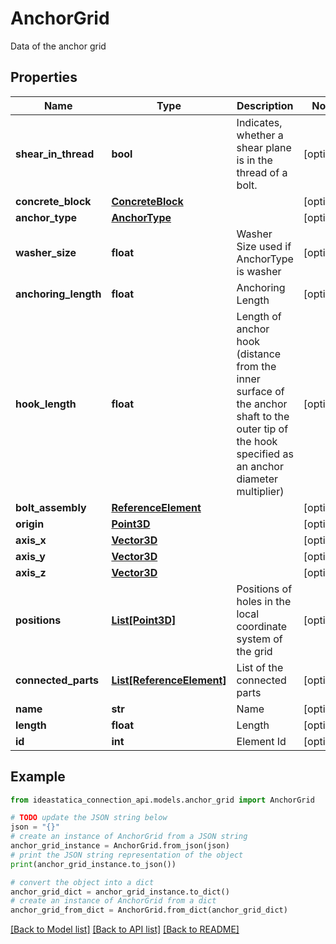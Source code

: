 # AnchorGrid

Data of the anchor grid

## Properties

Name | Type | Description | Notes
------------ | ------------- | ------------- | -------------
**shear_in_thread** | **bool** | Indicates, whether a shear plane is in the thread of a bolt. | [optional] 
**concrete_block** | [**ConcreteBlock**](ConcreteBlock.md) |  | [optional] 
**anchor_type** | [**AnchorType**](AnchorType.md) |  | [optional] 
**washer_size** | **float** | Washer Size used if AnchorType is washer | [optional] 
**anchoring_length** | **float** | Anchoring Length | [optional] 
**hook_length** | **float** | Length of anchor hook    (distance from the inner surface of the anchor shaft to the outer tip of the hook specified as an anchor diameter multiplier) | [optional] 
**bolt_assembly** | [**ReferenceElement**](ReferenceElement.md) |  | [optional] 
**origin** | [**Point3D**](Point3D.md) |  | [optional] 
**axis_x** | [**Vector3D**](Vector3D.md) |  | [optional] 
**axis_y** | [**Vector3D**](Vector3D.md) |  | [optional] 
**axis_z** | [**Vector3D**](Vector3D.md) |  | [optional] 
**positions** | [**List[Point3D]**](Point3D.md) | Positions of holes in the local coordinate system of the grid | [optional] 
**connected_parts** | [**List[ReferenceElement]**](ReferenceElement.md) | List of the connected parts | [optional] 
**name** | **str** | Name | [optional] 
**length** | **float** | Length | [optional] 
**id** | **int** | Element Id | [optional] 

## Example

```python
from ideastatica_connection_api.models.anchor_grid import AnchorGrid

# TODO update the JSON string below
json = "{}"
# create an instance of AnchorGrid from a JSON string
anchor_grid_instance = AnchorGrid.from_json(json)
# print the JSON string representation of the object
print(anchor_grid_instance.to_json())

# convert the object into a dict
anchor_grid_dict = anchor_grid_instance.to_dict()
# create an instance of AnchorGrid from a dict
anchor_grid_from_dict = AnchorGrid.from_dict(anchor_grid_dict)
```
[[Back to Model list]](../README.md#documentation-for-models) [[Back to API list]](../README.md#documentation-for-api-endpoints) [[Back to README]](../README.md)


